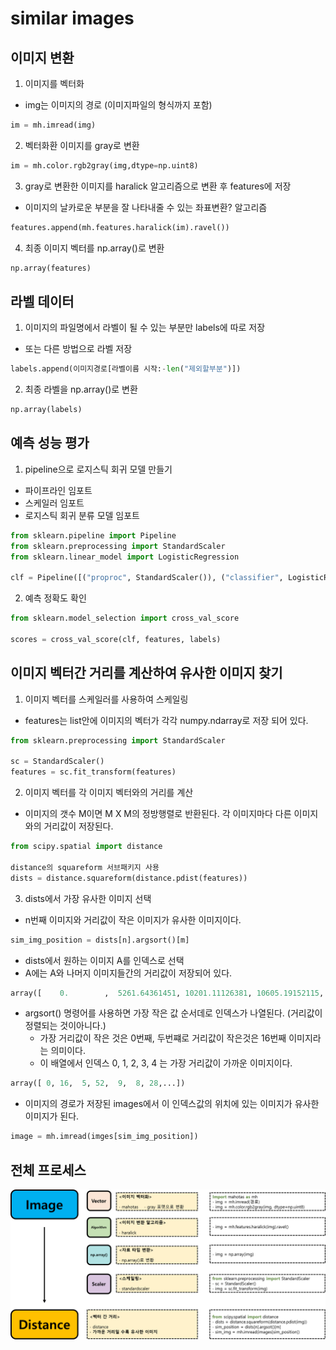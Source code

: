 # similar images 

## 이미지 변환
1. 이미지를 벡터화
- img는 이미지의 경로 (이미지파일의 형식까지 포함)

```python
im = mh.imread(img)
```

2. 벡터화환 이미지를 gray로 변환

```python
im = mh.color.rgb2gray(img,dtype=np.uint8)
```

3. gray로 변환한 이미지를 haralick 알고리즘으로 변환 후 features에 저장
- 이미지의 날카로운 부분을 잘 나타내줄 수 있는 좌표변환? 알고리즘

```python
features.append(mh.features.haralick(im).ravel())
```

4. 최종 이미지 벡터를 np.array()로 변환

```python
np.array(features)
```
	
## 라벨 데이터
1. 이미지의 파일명에서 라벨이 될 수 있는 부분만 labels에 따로 저장
- 또는 다른 방법으로 라벨 저장

```python
labels.append(이미지경로[라벨이름 시작:-len("제외할부분")])
```

2. 최종 라벨을 np.array()로 변환

```python
np.array(labels)
```
	
## 예측 성능 평가
1. pipeline으로 로지스틱 회귀 모델 만들기
- 파이프라인 임포트
- 스케일러 임포트 
- 로지스틱 회귀 분류 모델 임포트 

```python
from sklearn.pipeline import Pipeline
from sklearn.preprocessing import StandardScaler
from sklearn.linear_model import LogisticRegression

clf = Pipeline([("proproc", StandardScaler()), ("classifier", LogisticRegression)])
```

2. 예측 정확도 확인

```python
from sklearn.model_selection import cross_val_score

scores = cross_val_score(clf, features, labels)
```

## 이미지 벡터간 거리를 계산하여 유사한 이미지 찾기
1. 이미지 벡터를 스케일러를 사용하여 스케일링
- features는 list안에 이미지의 벡터가 각각 numpy.ndarray로 저장 되어 있다.

```python
from sklearn.preprocessing import StandardScaler

sc = StandardScaler()
features = sc.fit_transform(features)
```

2. 이미지 벡터를 각 이미지 벡터와의 거리를 계산
- 이미지의 갯수 M이면 M X M의 정방행렬로 반환된다. 각 이미지마다 다른 이미지와의 거리값이 저장된다.

```python
from scipy.spatial import distance

distance의 squareform 서브패키지 사용
dists = distance.squareform(distance.pdist(features))
```

3. dists에서 가장 유사한 이미지 선택
- n번째 이미지와 거리값이 작은 이미지가 유사한 이미지이다.

```python
sim_img_position = dists[n].argsort()[m]
```
- dists에서 원하는 이미지 A를 인덱스로 선택
- A에는 A와 나머지 이미지들간의 거리값이 저장되어 있다. 

```python
array([    0.        ,  5261.64361451, 10201.11126381, 10605.19152115, ...])
```

- argsort() 명령어를 사용하면 가장 작은 값 순서데로 인덱스가 나열된다. (거리값이 정렬되는 것이아니다.)
   - 가장 거리값이 작은 것은 0번째, 두번쨰로 거리값이 작은것은 16번째 이미지라는 의미이다.
   - 이 배열에서 인덱스 0, 1, 2, 3, 4 는 가장 거리값이 가까운 이미지이다.

```python
array([ 0, 16,  5, 52,  9,  8, 28,...])
```

- 이미지의 경로가 저장된 images에서 이 인덱스값의 위치에 있는 이미지가 유사한 이미지가 된다.

```python
image = mh.imread(imges[sim_img_position])
```

## 전체 프로세스


![sim_img_process.png](./images/sim_img_process.png)









